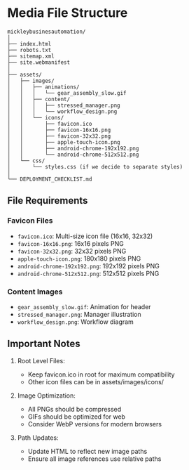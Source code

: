 # Media File Structure

```
mickleybusinesautomation/
│
├── index.html
├── robots.txt
├── sitemap.xml
├── site.webmanifest
│
├── assets/
│   ├── images/
│   │   ├── animations/
│   │   │   └── gear_assembly_slow.gif
│   │   ├── content/
│   │   │   ├── stressed_manager.png
│   │   │   └── workflow_design.png
│   │   └── icons/
│   │       ├── favicon.ico
│   │       ├── favicon-16x16.png
│   │       ├── favicon-32x32.png
│   │       ├── apple-touch-icon.png
│   │       ├── android-chrome-192x192.png
│   │       └── android-chrome-512x512.png
│   └── css/
│       └── styles.css (if we decide to separate styles)
│
└── DEPLOYMENT_CHECKLIST.md
```

## File Requirements

### Favicon Files
- `favicon.ico`: Multi-size icon file (16x16, 32x32)
- `favicon-16x16.png`: 16x16 pixels PNG
- `favicon-32x32.png`: 32x32 pixels PNG
- `apple-touch-icon.png`: 180x180 pixels PNG
- `android-chrome-192x192.png`: 192x192 pixels PNG
- `android-chrome-512x512.png`: 512x512 pixels PNG

### Content Images
- `gear_assembly_slow.gif`: Animation for header
- `stressed_manager.png`: Manager illustration
- `workflow_design.png`: Workflow diagram

## Important Notes

1. Root Level Files:
   - Keep favicon.ico in root for maximum compatibility
   - Other icon files can be in assets/images/icons/

2. Image Optimization:
   - All PNGs should be compressed
   - GIFs should be optimized for web
   - Consider WebP versions for modern browsers

3. Path Updates:
   - Update HTML to reflect new image paths
   - Ensure all image references use relative paths
